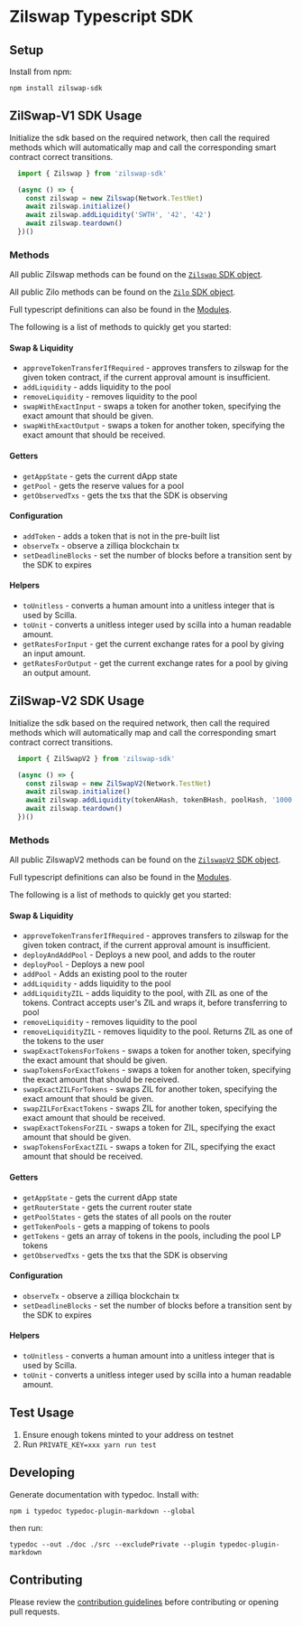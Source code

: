 # Zilswap Typescript SDK

## Setup

Install from npm:

`npm install zilswap-sdk`

## ZilSwap-V1 SDK Usage

Initialize the sdk based on the required network, then call the required methods which will automatically map and call the corresponding smart contract correct transitions.

```ts
  import { Zilswap } from 'zilswap-sdk'

  (async () => {
    const zilswap = new Zilswap(Network.TestNet)
    await zilswap.initialize()
    await zilswap.addLiquidity('SWTH', '42', '42')
    await zilswap.teardown()
  })()
```

### Methods

All public Zilswap methods can be found on the [`Zilswap` SDK object](./docs/classes/index.zilswap.md). 

All public Zilo methods can be found on the [`Zilo` SDK object](./docs/classes/zilo.zilo-1.md). 

Full typescript definitions can also be found in the [Modules](./docs/modules.md).

The following is a list of methods to quickly get you started:

#### Swap & Liquidity

- `approveTokenTransferIfRequired` - approves transfers to zilswap for the given token contract, if the current approval amount is insufficient.
- `addLiquidity` - adds liquidity to the pool
- `removeLiquidity` - removes liquidity to the pool
- `swapWithExactInput` - swaps a token for another token, specifying the exact amount that should be given.
- `swapWithExactOutput` - swaps a token for another token, specifying the exact amount that should be received.

#### Getters

- `getAppState` - gets the current dApp state
- `getPool` - gets the reserve values for a pool
- `getObservedTxs` - gets the txs that the SDK is observing

#### Configuration

- `addToken` - adds a token that is not in the pre-built list
- `observeTx` - observe a zilliqa blockchain tx
- `setDeadlineBlocks` - set the number of blocks before a transition sent by the SDK to expires

#### Helpers

- `toUnitless` - converts a human amount into a unitless integer that is used by Scilla.
- `toUnit` - converts a unitless integer used by scilla into a human readable amount.
- `getRatesForInput` - get the current exchange rates for a pool by giving an input amount.
- `getRatesForOutput` - get the current exchange rates for a pool by giving an output amount.

## ZilSwap-V2 SDK Usage

Initialize the sdk based on the required network, then call the required methods which will automatically map and call the corresponding smart contract correct transitions.

```ts
  import { ZilSwapV2 } from 'zilswap-sdk'

  (async () => {
    const zilswap = new ZilSwapV2(Network.TestNet)
    await zilswap.initialize()
    await zilswap.addLiquidity(tokenAHash, tokenBHash, poolHash, '1000', '1000', '0', '0', 5)
    await zilswap.teardown()
  })()
```

### Methods

All public ZilswapV2 methods can be found on the [`ZilswapV2` SDK object](./docs/classes/index.zilswap.md). 

Full typescript definitions can also be found in the [Modules](./docs/modules.md).

The following is a list of methods to quickly get you started:

#### Swap & Liquidity

- `approveTokenTransferIfRequired` - approves transfers to zilswap for the given token contract, if the current approval amount is insufficient.
- `deployAndAddPool` - Deploys a new pool, and adds to the router
- `deployPool` - Deploys a new pool
- `addPool` - Adds an existing pool to the router
- `addLiquidity` - adds liquidity to the pool
- `addLiquidityZIL` - adds liquidity to the pool, with ZIL as one of the tokens. Contract accepts user's ZIL and wraps it, before transferring to pool
- `removeLiquidity` - removes liquidity to the pool
- `removeLiquidityZIL` - removes liquidity to the pool. Returns ZIL as one of the tokens to the user
- `swapExactTokensForTokens` - swaps a token for another token, specifying the exact amount that should be given.
- `swapTokensForExactTokens` - swaps a token for another token, specifying the exact amount that should be received.
- `swapExactZILForTokens` - swaps ZIL for another token, specifying the exact amount that should be given.
- `swapZILForExactTokens` - swaps ZIL for another token, specifying the exact amount that should be received.
- `swapExactTokensForZIL` - swaps a token for ZIL, specifying the exact amount that should be given.
- `swapTokensForExactZIL` - swaps a token for ZIL, specifying the exact amount that should be received.

#### Getters

- `getAppState` - gets the current dApp state
- `getRouterState` - gets the current router state
- `getPoolStates` - gets the states of all pools on the router
- `getTokenPools` - gets a mapping of tokens to pools
- `getTokens` - gets an array of tokens in the pools, including the pool LP tokens
- `getObservedTxs` - gets the txs that the SDK is observing

#### Configuration

- `observeTx` - observe a zilliqa blockchain tx
- `setDeadlineBlocks` - set the number of blocks before a transition sent by the SDK to expires

#### Helpers

- `toUnitless` - converts a human amount into a unitless integer that is used by Scilla.
- `toUnit` - converts a unitless integer used by scilla into a human readable amount.

## Test Usage

1. Ensure enough tokens minted to your address on testnet
2. Run `PRIVATE_KEY=xxx yarn run test`

## Developing

Generate documentation with typedoc. Install with:

`npm i typedoc typedoc-plugin-markdown --global`

then run:

`typedoc --out ./doc ./src --excludePrivate --plugin typedoc-plugin-markdown`

## Contributing

Please review the [contribution guidelines](docs/CONTRIBUTING.md) before contributing or opening pull requests.
